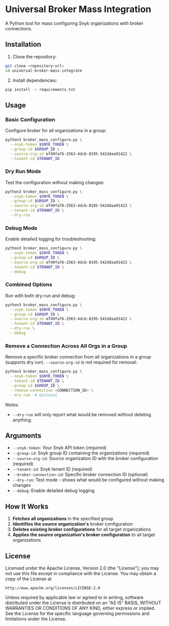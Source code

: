 # Universal Broker Mass Integration

A Python tool for mass configuring Snyk organizations with broker connections.

## Installation

1. Clone the repository:
```bash
git clone <repository-url>
cd universal-broker-mass-integrate
```

2. Install dependencies:
```bash
pip install -r requirements.txt
```

## Usage

### Basic Configuration

Configure broker for all organizations in a group:

```bash
python3 broker_mass_configure.py \
  --snyk-token $SNYK_TOKEN \
  --group-id $GROUP_ID \
  --source-org-id ef49fa76-2563-4dcb-8195-542ddaa91422 \
  --tenant-id $TENANT_ID
```

### Dry Run Mode

Test the configuration without making changes:

```bash
python3 broker_mass_configure.py \
  --snyk-token $SNYK_TOKEN \
  --group-id $GROUP_ID \
  --source-org-id ef49fa76-2563-4dcb-8195-542ddaa91422 \
  --tenant-id $TENANT_ID \
  --dry-run
```

### Debug Mode

Enable detailed logging for troubleshooting:

```bash
python3 broker_mass_configure.py \
  --snyk-token $SNYK_TOKEN \
  --group-id $GROUP_ID \
  --source-org-id ef49fa76-2563-4dcb-8195-542ddaa91422 \
  --tenant-id $TENANT_ID \
  --debug
```

### Combined Options

Run with both dry-run and debug:

```bash
python3 broker_mass_configure.py \
  --snyk-token $SNYK_TOKEN \
  --group-id $GROUP_ID \
  --source-org-id ef49fa76-2563-4dcb-8195-542ddaa91422 \
  --tenant-id $TENANT_ID \
  --dry-run \
  --debug
```

### Remove a Connection Across All Orgs in a Group

Remove a specific broker connection from all organizations in a group (supports dry run). `--source-org-id` is not required for removal:

```bash
python3 broker_mass_configure.py \
  --snyk-token $SNYK_TOKEN \
  --tenant-id $TENANT_ID \
  --group-id $GROUP_ID \
  --remove-connection <CONNECTION_ID> \
  --dry-run  # optional
```

Notes:
- `--dry-run` will only report what would be removed without deleting anything.

## Arguments

- `--snyk-token`: Your Snyk API token (required)
- `--group-id`: Snyk group ID containing the organizations (required)
- `--source-org-id`: Source organization ID with the broker configuration (required)
- `--tenant-id`: Snyk tenant ID (required)
- `--broker-connection-id`: Specific broker connection ID (optional)
- `--dry-run`: Test mode - shows what would be configured without making changes
- `--debug`: Enable detailed debug logging

## How It Works

1. **Fetches all organizations** in the specified group
2. **Identifies the source organization's** broker configuration
3. **Deletes existing broker configurations** for all target organizations
4. **Applies the source organization's broker configuration** to all target organizations

## License

Licensed under the Apache License, Version 2.0 (the "License");
you may not use this file except in compliance with the License.
You may obtain a copy of the License at

    http://www.apache.org/licenses/LICENSE-2.0

Unless required by applicable law or agreed to in writing, software
distributed under the License is distributed on an "AS IS" BASIS,
WITHOUT WARRANTIES OR CONDITIONS OF ANY KIND, either express or implied.
See the License for the specific language governing permissions and
limitations under the License.